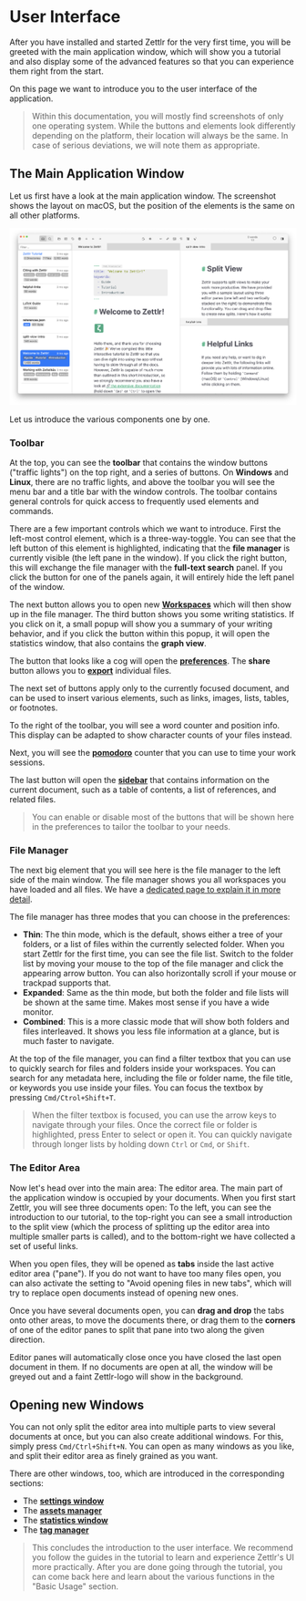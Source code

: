 # User Interface

After you have installed and started Zettlr for the very first time, you will be greeted with the main application window, which will show you a tutorial and also display some of the advanced features so that you can experience them right from the start.

On this page we want to introduce you to the user interface of the application.

> Within this documentation, you will mostly find screenshots of only one operating system. While the buttons and elements look differently depending on the platform, their location will always be the same. In case of serious deviations, we will note them as appropriate.

## The Main Application Window

Let us first have a look at the main application window. The screenshot shows the layout on macOS, but the position of the elements is the same on all other platforms.

![Zettlr's main application window upon the first start](img/../../img/main_window_v3.png)

Let us introduce the various components one by one.

### Toolbar

At the top, you can see the **toolbar** that contains the window buttons ("traffic lights") on the top right, and a series of buttons. On **Windows** and **Linux**, there are no traffic lights, and above the toolbar you will see the menu bar and a title bar with the window controls. The toolbar contains general controls for quick access to frequently used elements and commands.

There are a few important controls which we want to introduce. First the left-most control element, which is a three-way-toggle. You can see that the left button of this element is highlighted, indicating that the **file manager** is currently visible (the left pane in the window). If you click the right button, this will exchange the file manager with the **full-text search** panel. If you click the button for one of the panels again, it will entirely hide the left panel of the window.

The next button allows you to open new [**Workspaces**](workspaces.md) which will then show up in the file manager. The third button shows you some writing statistics. If you click on it, a small popup will show you a summary of your writing behavior, and if you click the button within this popup, it will open the statistics window, that also contains the **graph view**.

The button that looks like a cog will open the [**preferences**](../reference/settings.md). The **share** button allows you to [**export**](export.md) individual files.

The next set of buttons apply only to the currently focused document, and can be used to insert various elements, such as links, images, lists, tables, or footnotes.

To the right of the toolbar, you will see a word counter and position info. This display can be adapted to show character counts of your files instead.

Next, you will see the [**pomodoro**](../advanced/pomodoro.md) counter that you can use to time your work sessions.

The last button will open the [**sidebar**](sidebar.md) that contains information on the current document, such as a table of contents, a list of references, and related files.

> You can enable or disable most of the buttons that will be shown here in the preferences to tailor the toolbar to your needs.

### File Manager

The next big element that you will see here is the file manager to the left side of the main window. The file manager shows you all workspaces you have loaded and all files. We have a [dedicated page to explain it in more detail](../core/file-manager.md).

The file manager has three modes that you can choose in the preferences:

* **Thin**: The thin mode, which is the default, shows either a tree of your folders, or a list of files within the currently selected folder. When you start Zettlr for the first time, you can see the file list. Switch to the folder list by moving your mouse to the top of the file manager and click the appearing arrow button. You can also horizontally scroll if your mouse or trackpad supports that.
* **Expanded**: Same as the thin mode, but both the folder and file lists will be shown at the same time. Makes most sense if you have a wide monitor.
* **Combined**: This is a more classic mode that will show both folders and files interleaved. It shows you less file information at a glance, but is much faster to navigate.

At the top of the file manager, you can find a filter textbox that you can use to quickly search for files and folders inside your workspaces. You can search for any metadata here, including the file or folder name, the file title, or keywords you use inside your files. You can focus the textbox by pressing `Cmd/Ctrol+Shift+T`.

> When the filter textbox is focused, you can use the arrow keys to navigate through your files. Once the correct file or folder is highlighted, press Enter to select or open it. You can quickly navigate through longer lists by holding down `Ctrl` or `Cmd`, or `Shift`.

### The Editor Area

Now let's head over into the main area: The editor area. The main part of the application window is occupied by your documents. When you first start Zettlr, you will see three documents open: To the left, you can see the introduction to our tutorial, to the top-right you can see a small introduction to the split view (which the process of splitting up the editor area into multiple smaller parts is called), and to the bottom-right we have collected a set of useful links.

When you open files, they will be opened as **tabs** inside the last active editor area ("pane"). If you do not want to have too many files open, you can also activate the setting to "Avoid opening files in new tabs", which will try to replace open documents instead of opening new ones.

Once you have several documents open, you can **drag and drop** the tabs onto other areas, to move the documents there, or drag them to the **corners** of one of the editor panes to split that pane into two along the given direction.

Editor panes will automatically close once you have closed the last open document in them. If no documents are open at all, the window will be greyed out and a faint Zettlr-logo will show in the background.

## Opening new Windows

You can not only split the editor area into multiple parts to view several documents at once, but you can also create additional windows. For this, simply press `Cmd/Ctrl+Shift+N`. You can open as many windows as you like, and split their editor area as finely grained as you want.

There are other windows, too, which are introduced in the corresponding sections:

* The [**settings window**](../reference/settings.md)
* The [**assets manager**](../advanced/assets-manager.md)
* The [**statistics window**](#TODO)
* The [**tag manager**](#TODO)

> This concludes the introduction to the user interface. We recommend you follow the guides in the tutorial to learn and experience Zettlr's UI more practically. After you are done going through the tutorial, you can come back here and learn about the various functions in the "Basic Usage" section.
